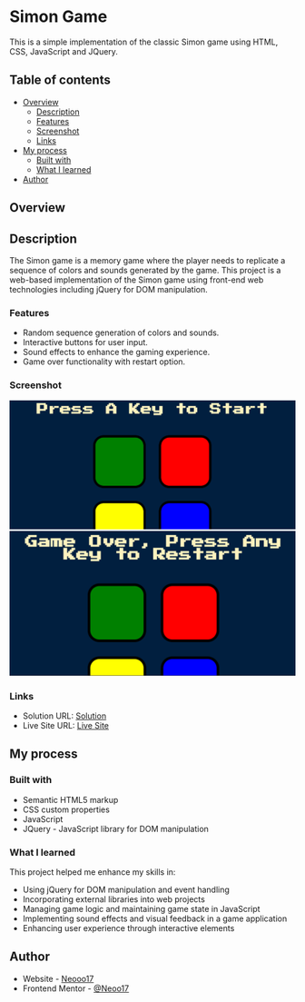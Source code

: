 # Simon Game

This is a simple implementation of the classic Simon game using HTML, CSS, JavaScript and JQuery.

## Table of contents

- [Overview](#overview)
  - [Description](#Description)
  - [Features](#features)
  - [Screenshot](#screenshot)
  - [Links](#links)
- [My process](#my-process)
  - [Built with](#built-with)
  - [What I learned](#what-i-learned)
- [Author](#author)


## Overview

## Description

The Simon game is a memory game where the player needs to replicate a sequence of colors and sounds generated by the game. This project is a web-based implementation of the Simon game using front-end web technologies including jQuery for DOM manipulation.

### Features

- Random sequence generation of colors and sounds.
- Interactive buttons for user input.
- Sound effects to enhance the gaming experience.
- Game over functionality with restart option.

### Screenshot

![](./ss/img1.png)
![](./ss/img2.png)




### Links

- Solution URL: [Solution](https://github.com/Neooo17/Simon-Game)
- Live Site URL: [Live Site](https://neooo17.github.io/Simon-Game/)

## My process

### Built with

- Semantic HTML5 markup
- CSS custom properties
- JavaScript
- JQuery - JavaScript library for DOM manipulation

### What I learned

This project helped me enhance my skills in:

- Using jQuery for DOM manipulation and event handling
- Incorporating external libraries into web projects
- Managing game logic and maintaining game state in JavaScript
- Implementing sound effects and visual feedback in a game application
- Enhancing user experience through interactive elements


## Author

- Website - [Neooo17](https://github.com/Neooo17)
- Frontend Mentor - [@Neoo17](https://www.frontendmentor.io/profile/Neooo17)
